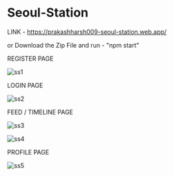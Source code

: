 # Seoul-Station

LINK - https://prakashharsh009-seoul-station.web.app/

or Download the Zip File and run - "npm start"




REGISTER PAGE

![ss1](https://user-images.githubusercontent.com/70228834/148898020-1606226a-2872-4ee7-a5b2-429b08f99463.jpg)


LOGIN PAGE

![ss2](https://user-images.githubusercontent.com/70228834/148898052-cc928e5b-67f0-48f1-b97f-31f57c9f1cc8.jpg)


FEED / TIMELINE PAGE

![ss3](https://user-images.githubusercontent.com/70228834/148898082-1a8c3d8f-75c1-46ce-a2ba-6ca12618dc40.jpg)

![ss4](https://user-images.githubusercontent.com/70228834/148898099-7b2e02fd-46c4-4acc-8a6c-2da5301e5451.jpg)


PROFILE PAGE

![ss5](https://user-images.githubusercontent.com/70228834/148898136-87523b78-a0b9-428b-a846-1d8b9c8908ee.jpg)

